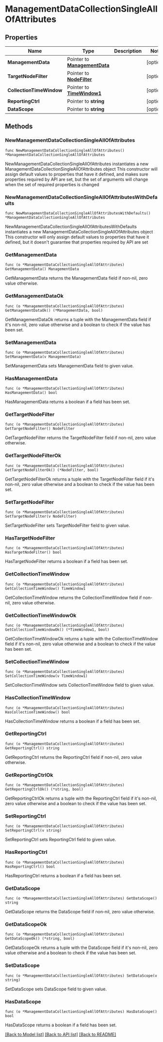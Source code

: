 # ManagementDataCollectionSingleAllOfAttributes

## Properties

Name | Type | Description | Notes
------------ | ------------- | ------------- | -------------
**ManagementData** | Pointer to [**ManagementData**](ManagementData.md) |  | [optional] 
**TargetNodeFilter** | Pointer to [**NodeFilter**](NodeFilter.md) |  | [optional] 
**CollectionTimeWindow** | Pointer to [**TimeWindow1**](TimeWindow1.md) |  | [optional] 
**ReportingCtrl** | Pointer to **string** |  | [optional] 
**DataScope** | Pointer to **string** |  | [optional] 

## Methods

### NewManagementDataCollectionSingleAllOfAttributes

`func NewManagementDataCollectionSingleAllOfAttributes() *ManagementDataCollectionSingleAllOfAttributes`

NewManagementDataCollectionSingleAllOfAttributes instantiates a new ManagementDataCollectionSingleAllOfAttributes object
This constructor will assign default values to properties that have it defined,
and makes sure properties required by API are set, but the set of arguments
will change when the set of required properties is changed

### NewManagementDataCollectionSingleAllOfAttributesWithDefaults

`func NewManagementDataCollectionSingleAllOfAttributesWithDefaults() *ManagementDataCollectionSingleAllOfAttributes`

NewManagementDataCollectionSingleAllOfAttributesWithDefaults instantiates a new ManagementDataCollectionSingleAllOfAttributes object
This constructor will only assign default values to properties that have it defined,
but it doesn't guarantee that properties required by API are set

### GetManagementData

`func (o *ManagementDataCollectionSingleAllOfAttributes) GetManagementData() ManagementData`

GetManagementData returns the ManagementData field if non-nil, zero value otherwise.

### GetManagementDataOk

`func (o *ManagementDataCollectionSingleAllOfAttributes) GetManagementDataOk() (*ManagementData, bool)`

GetManagementDataOk returns a tuple with the ManagementData field if it's non-nil, zero value otherwise
and a boolean to check if the value has been set.

### SetManagementData

`func (o *ManagementDataCollectionSingleAllOfAttributes) SetManagementData(v ManagementData)`

SetManagementData sets ManagementData field to given value.

### HasManagementData

`func (o *ManagementDataCollectionSingleAllOfAttributes) HasManagementData() bool`

HasManagementData returns a boolean if a field has been set.

### GetTargetNodeFilter

`func (o *ManagementDataCollectionSingleAllOfAttributes) GetTargetNodeFilter() NodeFilter`

GetTargetNodeFilter returns the TargetNodeFilter field if non-nil, zero value otherwise.

### GetTargetNodeFilterOk

`func (o *ManagementDataCollectionSingleAllOfAttributes) GetTargetNodeFilterOk() (*NodeFilter, bool)`

GetTargetNodeFilterOk returns a tuple with the TargetNodeFilter field if it's non-nil, zero value otherwise
and a boolean to check if the value has been set.

### SetTargetNodeFilter

`func (o *ManagementDataCollectionSingleAllOfAttributes) SetTargetNodeFilter(v NodeFilter)`

SetTargetNodeFilter sets TargetNodeFilter field to given value.

### HasTargetNodeFilter

`func (o *ManagementDataCollectionSingleAllOfAttributes) HasTargetNodeFilter() bool`

HasTargetNodeFilter returns a boolean if a field has been set.

### GetCollectionTimeWindow

`func (o *ManagementDataCollectionSingleAllOfAttributes) GetCollectionTimeWindow() TimeWindow1`

GetCollectionTimeWindow returns the CollectionTimeWindow field if non-nil, zero value otherwise.

### GetCollectionTimeWindowOk

`func (o *ManagementDataCollectionSingleAllOfAttributes) GetCollectionTimeWindowOk() (*TimeWindow1, bool)`

GetCollectionTimeWindowOk returns a tuple with the CollectionTimeWindow field if it's non-nil, zero value otherwise
and a boolean to check if the value has been set.

### SetCollectionTimeWindow

`func (o *ManagementDataCollectionSingleAllOfAttributes) SetCollectionTimeWindow(v TimeWindow1)`

SetCollectionTimeWindow sets CollectionTimeWindow field to given value.

### HasCollectionTimeWindow

`func (o *ManagementDataCollectionSingleAllOfAttributes) HasCollectionTimeWindow() bool`

HasCollectionTimeWindow returns a boolean if a field has been set.

### GetReportingCtrl

`func (o *ManagementDataCollectionSingleAllOfAttributes) GetReportingCtrl() string`

GetReportingCtrl returns the ReportingCtrl field if non-nil, zero value otherwise.

### GetReportingCtrlOk

`func (o *ManagementDataCollectionSingleAllOfAttributes) GetReportingCtrlOk() (*string, bool)`

GetReportingCtrlOk returns a tuple with the ReportingCtrl field if it's non-nil, zero value otherwise
and a boolean to check if the value has been set.

### SetReportingCtrl

`func (o *ManagementDataCollectionSingleAllOfAttributes) SetReportingCtrl(v string)`

SetReportingCtrl sets ReportingCtrl field to given value.

### HasReportingCtrl

`func (o *ManagementDataCollectionSingleAllOfAttributes) HasReportingCtrl() bool`

HasReportingCtrl returns a boolean if a field has been set.

### GetDataScope

`func (o *ManagementDataCollectionSingleAllOfAttributes) GetDataScope() string`

GetDataScope returns the DataScope field if non-nil, zero value otherwise.

### GetDataScopeOk

`func (o *ManagementDataCollectionSingleAllOfAttributes) GetDataScopeOk() (*string, bool)`

GetDataScopeOk returns a tuple with the DataScope field if it's non-nil, zero value otherwise
and a boolean to check if the value has been set.

### SetDataScope

`func (o *ManagementDataCollectionSingleAllOfAttributes) SetDataScope(v string)`

SetDataScope sets DataScope field to given value.

### HasDataScope

`func (o *ManagementDataCollectionSingleAllOfAttributes) HasDataScope() bool`

HasDataScope returns a boolean if a field has been set.


[[Back to Model list]](../README.md#documentation-for-models) [[Back to API list]](../README.md#documentation-for-api-endpoints) [[Back to README]](../README.md)


